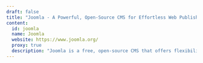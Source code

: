 ```yaml
---
draft: false
title: "Joomla - A Powerful, Open-Source CMS for Effortless Web Publishing"
content:
  id: joomla
  name: Joomla
  website: https://www.joomla.org/
  proxy: true
  description: "Joomla is a free, open-source CMS that offers flexibility, strong security, SEO optimization, and thousands of extensions, making it perfect for building any website or web application."
---
```

